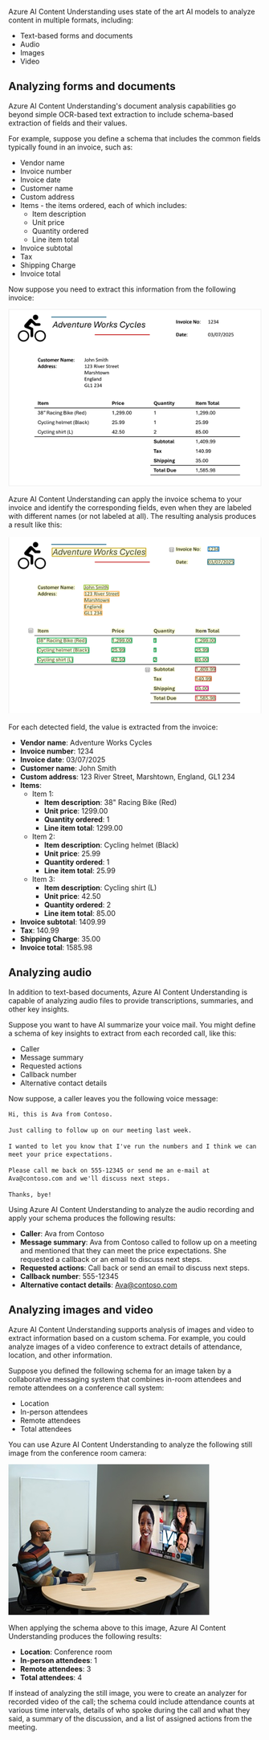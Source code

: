 Azure AI Content Understanding uses state of the art AI models to analyze content in multiple formats, including:

- Text-based forms and documents
- Audio
- Images
- Video

## Analyzing forms and documents

Azure AI Content Understanding's document analysis capabilities go beyond simple OCR-based text extraction to include schema-based extraction of fields and their values.

For example, suppose you define a schema that includes the common fields typically found in an invoice, such as:

- Vendor name
- Invoice number
- Invoice date
- Customer name
- Custom address
- Items - the items ordered, each of which includes:
    - Item description
    - Unit price
    - Quantity ordered
    - Line item total
- Invoice subtotal
- Tax
- Shipping Charge
- Invoice total

Now suppose you need to extract this information from the following invoice:

![Photograph of an invoice.](../media/invoice.png)

Azure AI Content Understanding can apply the invoice schema to your invoice and identify the corresponding fields, even when they are labeled with different names (or not labeled at all). The resulting analysis produces a result like this:

![Photograph of an analyzed invoice with detected fields highlighted.](../media/analyzed-invoice.png)

For each detected field, the value is extracted from the invoice:

- **Vendor name**: Adventure Works Cycles
- **Invoice number**: 1234
- **Invoice date**: 03/07/2025
- **Customer name**: John Smith
- **Custom address**: 123 River Street, Marshtown, England, GL1 234
- **Items**:
    - Item 1:
        - **Item description**: 38" Racing Bike (Red)
        - **Unit price**: 1299.00
        - **Quantity ordered**: 1
        - **Line item total**: 1299.00
     - Item 2:
        - **Item description**: Cycling helmet (Black)
        - **Unit price**: 25.99
        - **Quantity ordered**: 1
        - **Line item total**: 25.99
     - Item 3:
        - **Item description**: Cycling shirt (L)
        - **Unit price**: 42.50
        - **Quantity ordered**: 2
        - **Line item total**: 85.00
- **Invoice subtotal**: 1409.99
- **Tax**: 140.99
- **Shipping Charge**: 35.00
- **Invoice total**: 1585.98

## Analyzing audio

In addition to text-based documents, Azure AI Content Understanding is capable of analyzing audio files to provide transcriptions, summaries, and other key insights.

Suppose you want to have AI summarize your voice mail. You might define a schema of key insights to extract from each recorded call, like this:

- Caller
- Message summary
- Requested actions
- Callback number
- Alternative contact details

Now suppose, a caller leaves you the following voice message:

```
Hi, this is Ava from Contoso.

Just calling to follow up on our meeting last week.

I wanted to let you know that I've run the numbers and I think we can meet your price expectations.

Please call me back on 555-12345 or send me an e-mail at Ava@contoso.com and we'll discuss next steps.

Thanks, bye!
```

Using Azure AI Content Understanding to analyze the audio recording and apply your schema produces the following results:

- **Caller**: Ava from Contoso
- **Message summary**: Ava from Contoso called to follow up on a meeting and mentioned that they can meet the price expectations. She requested a callback or an email to discuss next steps.
- **Requested actions**: Call back or send an email to discuss next steps.
- **Callback number**: 555-12345
- **Alternative contact details**: Ava@contoso.com

## Analyzing images and video

Azure AI Content Understanding supports analysis of images and video to extract information based on a custom schema. For example, you could analyze images of a video conference to extract details of attendance, location, and other information.

Suppose you defined the following schema for an image taken by a collaborative messaging system that combines in-room attendees and remote attendees on a conference call system:

- Location
- In-person attendees
- Remote attendees
- Total attendees

You can use Azure AI Content Understanding to analyze the following still image from the conference room camera:

![Photograph of a person in a conference room on a call with three remote attendees.](../media/conference-call.jpg)

When applying the schema above to this image, Azure AI Content Understanding produces the following results:

- **Location**: Conference room
- **In-person attendees**: 1
- **Remote attendees**: 3
- **Total attendees**: 4

If instead of analyzing the still image, you were to create an analyzer for recorded video of the call; the schema could include attendance counts at various time intervals, details of who spoke during the call and what they said, a summary of the discussion, and a list of assigned actions from the meeting.
